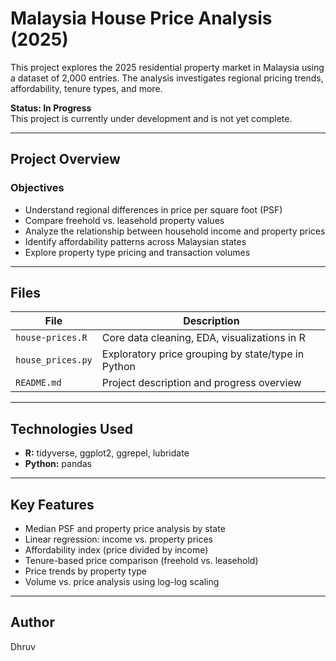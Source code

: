 # Malaysia House Price Analysis (2025)

This project explores the 2025 residential property market in Malaysia using a dataset of 2,000 entries. The analysis investigates regional pricing trends, affordability, tenure types, and more.

**Status: In Progress**  
This project is currently under development and is not yet complete. 

---

## Project Overview

### Objectives

- Understand regional differences in price per square foot (PSF)
- Compare freehold vs. leasehold property values
- Analyze the relationship between household income and property prices
- Identify affordability patterns across Malaysian states
- Explore property type pricing and transaction volumes

---

## Files

| File              | Description                                        |
|-------------------|----------------------------------------------------|
| `house-prices.R`  | Core data cleaning, EDA, visualizations in R       |
| `house_prices.py` | Exploratory price grouping by state/type in Python |
| `README.md`       | Project description and progress overview          |

---

## Technologies Used

- **R:** tidyverse, ggplot2, ggrepel, lubridate
- **Python:** pandas

---

## Key Features

- Median PSF and property price analysis by state
- Linear regression: income vs. property prices
- Affordability index (price divided by income)
- Tenure-based price comparison (freehold vs. leasehold)
- Price trends by property type
- Volume vs. price analysis using log-log scaling


---

## Author

Dhruv
